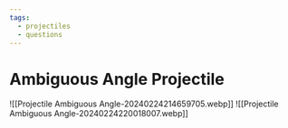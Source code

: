 ```yaml
---
tags:
  - projectiles
  - questions
---
```

# Ambiguous Angle Projectile
![[Projectile Ambiguous Angle-20240224214659705.webp]]
![[Projectile Ambiguous Angle-20240224220018007.webp]]